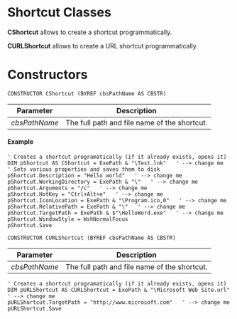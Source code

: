 # Shortcut Classes

**CShortcut** allows to create a shortcut programmatically.

**CURLShortcut** allows to create a URL shortcut programmatically.

# Constructors

```
CONSTRUCTOR CShortcut (BYREF cbsPathName AS CBSTR)
```

| Parameter  | Description |
| ---------- | ----------- |
| *cbsPathName* | The full path and file name of the shortcut. |

#### Example

```
' Creates a shortcut programatically (if it already exists, opens it)
DIM pShortcut AS CShortcut = ExePath & "\Test.lnk"   ' --> change me
' Sets various properties and saves them to disk
pShortcut.Description = "Hello world"   ' --> change me
pShortcut.WorkingDirectory = ExePath & "\"   ' --> change me
pShortcut.Arguments = "/c"   ' --> change me
pShortcut.HotKey = "Ctrl+Alt+e"   ' --> change me
pShortcut.IconLocation = ExePath & "\Program.ico,0"   ' --> change me
pShortcut.RelativePath = ExePath & "\"   ' --> change me
pShortcut.TargetPath = ExePath & $"\HelloWord.exe"   ' --> change me
pShortcut.WindowStyle = WshNormalFocus
pShortcut.Save
```

```
CONSTRUCTOR CURLShortcut (BYREF cbsPathName AS CBSTR)
```

| Parameter  | Description |
| ---------- | ----------- |
| *cbsPathName* | The full path and file name of the shortcut. |

```
' Creates a shortcut programatically (if it already exists, opens it)
DIM pURLShortcut AS CURLShortcut = ExePath & "\Microsoft Web Site.url"   ' --> change me
pURLShortcut.TargetPath = "http://www.microsoft.com"   ' --> change me
pURLShortcut.Save
```

